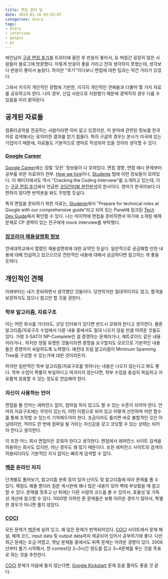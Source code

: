 ```yaml
---
title: 면접 준비 팁
date: 2019-01-10 03:52:07
categories: diary
tags:
- diary
- interview
- google
- ps
---
```


애인님이 [구글 면접 후기]를 트위터에 올린 후 반응이 좋아서, 요 며칠간 굉장히 많은 사람들이 블로그에 방문했다.
이렇게 반응이 좋을 거라고 전혀 생각하지 못했는데, 생각보다 반응이 좋아서 놀랐다.
하지만 "후기"이다보니 면접에 대한 팁과는 약간 거리가 있었다.

그래서 지극히 개인적인 경험에 기반한, 지극히 개인적인 견해들과 더불어 몇 가지 자료를 공유하고자 한다.
나의 경우, 신입 사원으로 지원했기 때문에 경력직의 경우 다를 수 있음을 미리 밝혀둔다.

<!-- more -->

## 공개된 자료들

컴퓨터공학을 전공하는 사람이라면 이미 알고 있겠지만, 이 분야에 관련된 정보를 한국어로 검색해서는 유의미한 결과를 얻기 힘들다.
특히 구글의 경우는 본사가 미국에 있는 기업이기 때문에, 자료들도 기본적으로 영어로 작성되어 있을 것이라 생각할 수 있다.

### [Google Career]

[Google Career]에는 정말 '모든' 정보들이 다 모여있다.
면접 경향, 면접 예시 문제부터 공부를 위한 자료까지 전부.
[How we hire](https://careers.google.com/how-we-hire/)이나, [Students] 탭에 이런 정보들이 모여있다.
이 페이지에서도 역시 "Cracking the Coding Interview"를 소개하고 있는데, 이는 [구글 면접 후기]에서 언급한 [코딩인터뷰 완전분석]의 원서이다.
영어가 한국어보다 더 편하지 않다면 번역본을 봐도 무방할 듯싶다.

특히 면접을 준비하기 위한 자료는, [Students]에서 "Prepare for technical roles at Google with our comprehensive guide"라고 되어 있는 Panel에 링크된 [Tech Dev Guide]에서 확인할 수 있다.
나는 마지막에 면접을 준비하면서 여기에 소개된 예제 문제로 CP 경력이 있는 친구에게 mock interview를 부탁했다.

### [잡코리아 채용설명회 정보]

연세대학교에서 열렸던 채용설명회에 대한 요약인 듯싶다.
일반적으로 궁금해할 만한 내용에 대해 언급하고 있으으므로 전반적인 내용에 대해서 궁금하다면 참고하는 게 좋을 듯하다.


## 개인적인 견해

아래부터는 내가 준비하면서 생각했던 것들이다.
당연하지만 절대적이지도 않고, 합격을 보장하지도 않으니 참고만 할 것을 권한다.

### 학부 알고리즘, 자료구조

이는 어떤 회사를 가더라도, 코딩 인터뷰가 있다면 반드시 갖춰야 한다고 생각한다.
물론 알고리즘/자료구조 수업에서 다룬 내용 중에서도 절대 나오지 않을 만큼 어려운 것들도 있다.
가령 3-SAT이 NP-Complete인 걸 증명하는 문제라거나, 매트로이드 같은 내용이라거나..
하지만 정말 유명한 것들이라면 증명을 요구할지도 모르므로 기본적인 내용들은 증명까지 숙달하도록 노력했다.
예컨대 프림 알고리즘이 Minimum Spanning Tree를 구성할 수 있는가에 대한 것이라든지.

하지만 일반적인 학부 알고리즘/자료구조를 벗어나는 내용은 나오지 않는다고 봐도 좋다.
학부 수업이 특별히 부실하다고 여겨지지 않는다면, 학부 수업을 충실히 복습하고 자유롭게 응용할 수 있는 정도로 연습해야 한다.

### 자신이 사용하는 언어

면접을 볼 언어는 레퍼런스 없이, 컴파일 하지 않고도 짤 수 있는 수준이 되어야 한다.
언어의 자료구조에는 무엇이 있는지, 어떤 이름으로 되어 있고 어떻게 선언하며 어떤 함수를 통해 조작할 수 있는지 기억해두어야 한다.
조금이라도 틀리면 바로 불합격인 것은 아닐테지만, 적어도 한 번에 컴파일 될 거라는 자신감을 갖고 코딩할 수 있는 상태는 되어야 한다고 생각한다.

이 또한 어느 회사 면접이든 갖춰야 한다고 생각한다.
면접에서 레퍼런스 사이트 검색을 허용하는 회사도 있지만, 아닌 경우도 꽤 많기 때문이다.
또한 레퍼런스 사이트의 검색이 허용되더라도 기본적인 지식 없이는 빠르게 검색할 수 없다.

### [백준] 온라인 저지

단계별로 풀어보기, 알고리즘 분류 등이 있어 난이도 및 알고리즘에 따라 문제를 풀 수 있다.
채점도 해줄 뿐더러 질문 게시판에 꽤나 많은 내용이 있어 벽에 부딪혔을 때 참고할 수 있다.
문제를 맞추고 난 뒤에는 다른 사람의 코드를 볼 수 있어서, 효율성 및 가독성 개선에 참고할 수 있다.
1000명 이하만 푼 문제들은 보통 어려운 경우가 많아서, 특별한 경우가 아니면 풀지 않았다.

### [COCI]

모든 문제가 [백준]에 실려 있고, 꽤 많은 문제가 번역되어있다.
[COCI] 사이트에서 문제 해설, 예제 코드, input data 및 output data까지 제공되어 있어서 공부하기에 좋다.
다만 최근 문제는 조금 어렵고, 옛날 문제들 중에서도 뒤쪽 문제는 어려운 경향이 있다.
2006년부터 풀기 시작해서, 한 contest당 2~3시간 정도를 잡고 3~4문제를 푸는 것을 목표로 하는 것을 추천한다.

[COCI] 문제가 마음에 들지 않는다면, [Google Kickstart] 문제 등을 풀어도 좋을 것 같다.



[구글 면접 후기]: https://norang.io/diary/interview_review/
[Google Career]: https://careers.google.com/
[Students]: https://careers.google.com/students/
[Tech Dev Guide]: https://techdevguide.withgoogle.com/
[코딩인터뷰 완전분석]: http://www.yes24.com/24/goods/44305533
[잡코리아 채용설명회 정보]: https://www.jobkorea.co.kr/net/Company/1801432/JobFair/View?GI_Prtn_No=5722&Search_Order=1&Page=1
[백준]: https://www.acmicpc.net/
[COCI]: http://hsin.hr/coci/
[Google Kickstart]: https://codingcompetitions.withgoogle.com/kickstart
